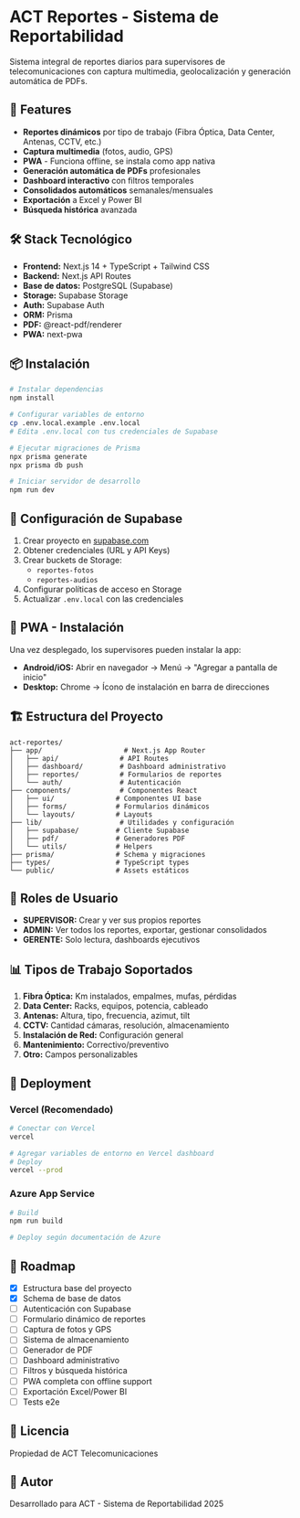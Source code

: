 # ACT Reportes - Sistema de Reportabilidad

Sistema integral de reportes diarios para supervisores de telecomunicaciones con captura multimedia, geolocalización y generación automática de PDFs.

## 🚀 Features

- **Reportes dinámicos** por tipo de trabajo (Fibra Óptica, Data Center, Antenas, CCTV, etc.)
- **Captura multimedia** (fotos, audio, GPS)
- **PWA** - Funciona offline, se instala como app nativa
- **Generación automática de PDFs** profesionales
- **Dashboard interactivo** con filtros temporales
- **Consolidados automáticos** semanales/mensuales
- **Exportación** a Excel y Power BI
- **Búsqueda histórica** avanzada

## 🛠️ Stack Tecnológico

- **Frontend:** Next.js 14 + TypeScript + Tailwind CSS
- **Backend:** Next.js API Routes
- **Base de datos:** PostgreSQL (Supabase)
- **Storage:** Supabase Storage
- **Auth:** Supabase Auth
- **ORM:** Prisma
- **PDF:** @react-pdf/renderer
- **PWA:** next-pwa

## 📦 Instalación

```bash
# Instalar dependencias
npm install

# Configurar variables de entorno
cp .env.local.example .env.local
# Edita .env.local con tus credenciales de Supabase

# Ejecutar migraciones de Prisma
npx prisma generate
npx prisma db push

# Iniciar servidor de desarrollo
npm run dev
```

## 🔧 Configuración de Supabase

1. Crear proyecto en [supabase.com](https://supabase.com)
2. Obtener credenciales (URL y API Keys)
3. Crear buckets de Storage:
   - `reportes-fotos`
   - `reportes-audios`
4. Configurar políticas de acceso en Storage
5. Actualizar `.env.local` con las credenciales

## 📱 PWA - Instalación

Una vez desplegado, los supervisores pueden instalar la app:

- **Android/iOS:** Abrir en navegador → Menú → "Agregar a pantalla de inicio"
- **Desktop:** Chrome → Ícono de instalación en barra de direcciones

## 🏗️ Estructura del Proyecto

```
act-reportes/
├── app/                    # Next.js App Router
│   ├── api/               # API Routes
│   ├── dashboard/         # Dashboard administrativo
│   ├── reportes/          # Formularios de reportes
│   └── auth/              # Autenticación
├── components/            # Componentes React
│   ├── ui/               # Componentes UI base
│   ├── forms/            # Formularios dinámicos
│   └── layouts/          # Layouts
├── lib/                   # Utilidades y configuración
│   ├── supabase/         # Cliente Supabase
│   ├── pdf/              # Generadores PDF
│   └── utils/            # Helpers
├── prisma/               # Schema y migraciones
├── types/                # TypeScript types
└── public/               # Assets estáticos
```

## 🔐 Roles de Usuario

- **SUPERVISOR:** Crear y ver sus propios reportes
- **ADMIN:** Ver todos los reportes, exportar, gestionar consolidados
- **GERENTE:** Solo lectura, dashboards ejecutivos

## 📊 Tipos de Trabajo Soportados

1. **Fibra Óptica:** Km instalados, empalmes, mufas, pérdidas
2. **Data Center:** Racks, equipos, potencia, cableado
3. **Antenas:** Altura, tipo, frecuencia, azimut, tilt
4. **CCTV:** Cantidad cámaras, resolución, almacenamiento
5. **Instalación de Red:** Configuración general
6. **Mantenimiento:** Correctivo/preventivo
7. **Otro:** Campos personalizables

## 🚢 Deployment

### Vercel (Recomendado)

```bash
# Conectar con Vercel
vercel

# Agregar variables de entorno en Vercel dashboard
# Deploy
vercel --prod
```

### Azure App Service

```bash
# Build
npm run build

# Deploy según documentación de Azure
```

## 📝 Roadmap

- [x] Estructura base del proyecto
- [x] Schema de base de datos
- [ ] Autenticación con Supabase
- [ ] Formulario dinámico de reportes
- [ ] Captura de fotos y GPS
- [ ] Sistema de almacenamiento
- [ ] Generador de PDF
- [ ] Dashboard administrativo
- [ ] Filtros y búsqueda histórica
- [ ] PWA completa con offline support
- [ ] Exportación Excel/Power BI
- [ ] Tests e2e

## 📄 Licencia

Propiedad de ACT Telecomunicaciones

## 👤 Autor

Desarrollado para ACT - Sistema de Reportabilidad 2025
